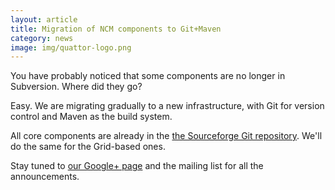 ```yaml
---
layout: article
title: Migration of NCM components to Git+Maven
category: news
image: img/quattor-logo.png
---
```


You have probably noticed that some components are no longer in
Subversion. Where did they go?

Easy. We are migrating gradually to a new infrastructure, with Git for
version control and Maven as the build system.

All core components are already in the
[the Sourceforge Git repository](git://quattor.git.sourceforge.net/gitroot/quattor/core-ncm-components). We'll do the same for the Grid-based ones.

Stay tuned to
[our Google+ page](https://plus.google.com/u/0/b/106108753304191902209/106108753304191902209/posts)
and the mailing list for all the announcements.
